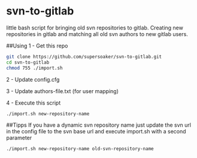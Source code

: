# svn-to-gitlab
little bash script for bringing old svn repositories to gitlab. Creating new repositories in gitlab and matching all old svn authors to new gitlab users.

##Using
1 - Get this repo
```bash
git clone https://github.com/supersoaker/svn-to-gitlab.git
cd svn-to-gitlab
chmod 755 ./import.sh
```
2 - Update config.cfg

3 - Update authors-file.txt (for user mapping)

4 - Execute this script
```bash
./import.sh new-repository-name
```

##Tipps
If you have a dynamic svn repository name just update the svn url in the config file to the svn base url and execute import.sh with a second parameter
```bash
./import.sh new-repository-name old-svn-repository-name
```
